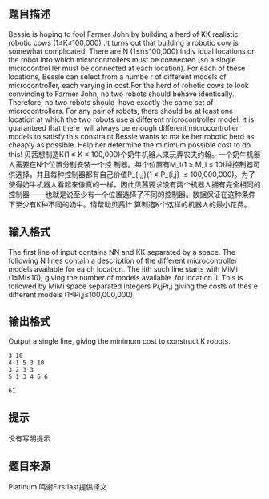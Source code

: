 


## 题目描述
Bessie is hoping to fool Farmer John by building a herd of KK realistic robotic cows (1≤K≤100,000)
.It turns out that building a robotic cow is somewhat complicated. There are N (1≤n≤100,000) indiv
idual locations on the robot into which microcontrollers must be connected (so a single microcontrol
ler must be connected at each location). For each of these locations, Bessie can select from a numbe
r of different models of microcontroller, each varying in cost.For the herd of robotic cows to look 
convincing to Farmer John, no two robots should behave identically. Therefore, no two robots should 
have exactly the same set of microcontrollers. For any pair of robots, there should be at least one 
location at which the two robots use a different microcontroller model. It is guaranteed that there 
will always be enough different microcontroller models to satisfy this constraint.Bessie wants to ma
ke her robotic herd as cheaply as possible. Help her determine the minimum possible cost to do this!
贝茜想制造K(1 ≤ K ≤ 100,000)个奶牛机器人来玩弄农夫约翰。一个奶牛机器人需要在N个位置分别安装一个控
制器。每个位置有M_i(1 ≤ M_i ≤ 10)种控制器可供选择，并且每种控制器都有自己价值P_{i,j}(1 ≤ P_{i,j} 
≤ 100,000,000)。为了使得奶牛机器人看起来像真的一样，因此贝茜要求没有两个机器人拥有完全相同的控制器
——也就是说至少有一个位置选择了不同的控制器。数据保证在这种条件下至少有K种不同的奶牛。请帮助贝茜计
算制造K个这样的机器人的最小花费。
## 输入格式
The first line of input contains NN and KK separated by a space.
The following N lines contain a description of the different microcontroller models available for ea
ch location. The iith such line starts with MiMi (1≤Mi≤10), giving the number of models available 
for location ii. This is followed by MiMi space separated integers Pi,jPi,j giving the costs of thes
e different models (1≤Pi,j≤100,000,000).
## 输出格式
Output a single line, giving the minimum cost to construct K robots.

```input1
3 10
4 1 5 3 10
3 2 3 3
5 1 3 4 6 6

```
```output1
61
```

## 提示
没有写明提示
## 题目来源
Platinum 鸣谢Firstlast提供译文


